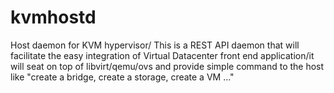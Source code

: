 kvmhostd
========

Host daemon for KVM hypervisor/ This is a REST API daemon that will facilitate the easy integration of Virtual Datacenter front end application/it will seat on top of libvirt/qemu/ovs and provide simple command to the host like "create a bridge, create a storage, create a VM ..."
